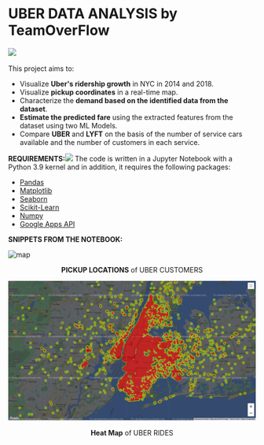 # UBER DATA ANALYSIS by TeamOverFlow
![](Intro_gif.gif)

This project aims to:

- Visualize **Uber's ridership growth** in NYC in 2014 and 2018.
- Visualize **pickup coordinates** in a real-time map.
- Characterize the **demand based on the identified data from the dataset**.
- **Estimate the predicted fare** using the extracted features from the dataset using two ML Models.
- Compare **UBER** and **LYFT** on the basis of the number of service cars available and the number of customers in each service.

**REQUIREMENTS:![](Aspose.Words.e37c25dd-c0ee-4eff-9c80-006d8432fce1.001.png)**
The code is written in a Jupyter Notebook with a Python 3.9  kernel and in addition, it requires the following packages:

- [Pandas](http://pandas.pydata.org/)
- [Matplotlib](http://matplotlib.org/)
- [Seaborn](http://seaborn.pydata.org/)
- [Scikit-Learn](https://scikit-learn.org/)
- [Numpy](https://numpy.org/)
- [Google Apps API](https://developers.google.com/apis-explorer)

**SNIPPETS FROM THE NOTEBOOK:**

![map](https://user-images.githubusercontent.com/75270684/190425911-f3cf1427-596d-423d-b544-26f40e5b53b1.png)
<p align="center"><b>
 PICKUP LOCATIONS</b> of UBER CUSTOMERS
</p>

![alt text](heatmap.png)
<p align="center"><b>
 Heat Map</b> of UBER RIDES 
</p>

